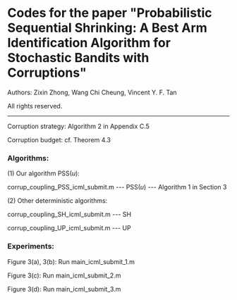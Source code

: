 # Codes for the paper "Probabilistic Sequential Shrinking: A Best Arm Identification Algorithm for Stochastic Bandits with Corruptions"
Authors: Zixin Zhong, Wang Chi Cheung, Vincent Y. F. Tan

All rights reserved.

**************************************************************************************************
Corruption strategy: Algorithm 2 in Appendix C.5

Corruption budget: cf. Theorem 4.3


### Algorithms:

(1) Our algorithm PSS($u$):

corrup_coupling_PSS_icml_submit.m --- PSS($u$) --- Algorithm 1 in Section 3

(2) Other deterministic algorithms:

corrup_coupling_SH_icml_submit.m --- SH

corrup_coupling_UP_icml_submit.m --- UP


 
### Experiments:
Figure 3(a), 3(b): Run main_icml_submit_1.m

Figure 3(c):       Run main_icml_submit_2.m

Figure 3(d):       Run main_icml_submit_3.m
